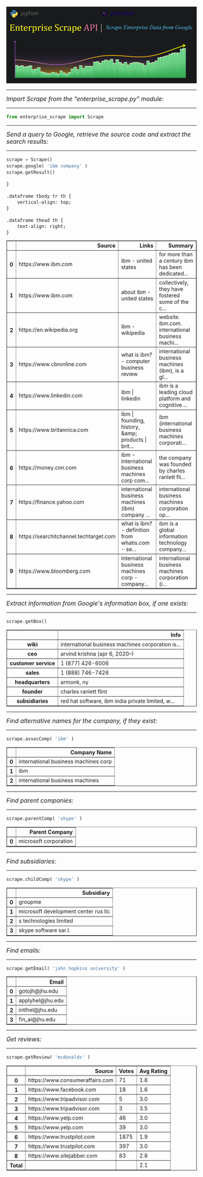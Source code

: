 ![image](thumbnail.PNG)

<hr>
<i style="font-size:15.9px">Import Scrape from the "enterprise_scrape.py" module:</i>
<hr>


```python
from enterprise_scrape import Scrape
```

<hr>
<i style="font-size:15.9px">Send a query to Google, retrieve the source code and extract the search results:</i>
<hr>


```python
scrape = Scrape()
scrape.google( 'ibm company' )
scrape.getResult()
```

    }

    .dataframe tbody tr th {
        vertical-align: top;
    }

    .dataframe thead th {
        text-align: right;
    }
</style>
<table border="1" class="dataframe">
  <thead>
    <tr style="text-align: right;">
      <th></th>
      <th>Source</th>
      <th>Links</th>
      <th>Summary</th>
    </tr>
  </thead>
  <tbody>
    <tr>
      <th>0</th>
      <td>https://www.ibm.com</td>
      <td>ibm - united states</td>
      <td>for more than a century ibm has been dedicated...</td>
    </tr>
    <tr>
      <th>1</th>
      <td>https://www.ibm.com</td>
      <td>about ibm - united states</td>
      <td>collectively, they have fostered some of the c...</td>
    </tr>
    <tr>
      <th>2</th>
      <td>https://en.wikipedia.org</td>
      <td>ibm - wikipedia</td>
      <td>website. ibm.com. international business machi...</td>
    </tr>
    <tr>
      <th>3</th>
      <td>https://www.cbronline.com</td>
      <td>what is ibm? - computer business review</td>
      <td>international business machines (ibm), is a gl...</td>
    </tr>
    <tr>
      <th>4</th>
      <td>https://www.linkedin.com</td>
      <td>ibm | linkedin</td>
      <td>ibm is a leading cloud platform and cognitive ...</td>
    </tr>
    <tr>
      <th>5</th>
      <td>https://www.britannica.com</td>
      <td>ibm | founding, history, &amp;amp; products | brit...</td>
      <td>ibm (international business machines corporati...</td>
    </tr>
    <tr>
      <th>6</th>
      <td>https://money.cnn.com</td>
      <td>ibm - international business machines corp com...</td>
      <td>the company was founded by charles ranlett fli...</td>
    </tr>
    <tr>
      <th>7</th>
      <td>https://finance.yahoo.com</td>
      <td>international business machines (ibm) company ...</td>
      <td>international business machines corporation op...</td>
    </tr>
    <tr>
      <th>8</th>
      <td>https://searchitchannel.techtarget.com</td>
      <td>what is ibm? - definition from whatis.com - se...</td>
      <td>ibm is a global information technology company...</td>
    </tr>
    <tr>
      <th>9</th>
      <td>https://www.bloomberg.com</td>
      <td>international business machines corp - company...</td>
      <td>international business machines corporation (i...</td>
    </tr>
  </tbody>
</table>
</div>



<hr>
<i style="font-size:15.9px">Extract Information from Google's information box, if one exists:</i>
<hr>


```python
scrape.getBox()
```




<div>
<style scoped>
    .dataframe tbody tr th:only-of-type {
        vertical-align: middle;
    }

    .dataframe tbody tr th {
        vertical-align: top;
    }

    .dataframe thead th {
        text-align: right;
    }
</style>
<table border="1" class="dataframe">
  <thead>
    <tr style="text-align: right;">
      <th></th>
      <th>Info</th>
    </tr>
  </thead>
  <tbody>
    <tr>
      <th>wiki</th>
      <td>international business machines corporation is...</td>
    </tr>
    <tr>
      <th>ceo</th>
      <td>arvind krishna (apr 6, 2020–)</td>
    </tr>
    <tr>
      <th>customer service</th>
      <td>1 (877) 426-6006</td>
    </tr>
    <tr>
      <th>sales</th>
      <td>1 (888) 746-7426</td>
    </tr>
    <tr>
      <th>headquarters</th>
      <td>armonk, ny</td>
    </tr>
    <tr>
      <th>founder</th>
      <td>charles ranlett flint</td>
    </tr>
    <tr>
      <th>subsidiaries</th>
      <td>red hat software, ibm india private limited, w...</td>
    </tr>
  </tbody>
</table>
</div>



<hr>
<i style="font-size:15.9px">Find alternative names for the company, if they exist:</i>
<hr>


```python
scrape.assocComp( 'ibm' )
```




<div>
<style scoped>
    .dataframe tbody tr th:only-of-type {
        vertical-align: middle;
    }

    .dataframe tbody tr th {
        vertical-align: top;
    }

    .dataframe thead th {
        text-align: right;
    }
</style>
<table border="1" class="dataframe">
  <thead>
    <tr style="text-align: right;">
      <th></th>
      <th>Company Name</th>
    </tr>
  </thead>
  <tbody>
    <tr>
      <th>0</th>
      <td>international business machines corp</td>
    </tr>
    <tr>
      <th>1</th>
      <td>ibm</td>
    </tr>
    <tr>
      <th>2</th>
      <td>international business machines</td>
    </tr>
  </tbody>
</table>
</div>



<hr>
<i style="font-size:15.9px">Find parent companies:</i>
<hr>


```python
scrape.parentComp( 'skype' )
```




<div>
<style scoped>
    .dataframe tbody tr th:only-of-type {
        vertical-align: middle;
    }

    .dataframe tbody tr th {
        vertical-align: top;
    }

    .dataframe thead th {
        text-align: right;
    }
</style>
<table border="1" class="dataframe">
  <thead>
    <tr style="text-align: right;">
      <th></th>
      <th>Parent Company</th>
    </tr>
  </thead>
  <tbody>
    <tr>
      <th>0</th>
      <td>microsoft corporation</td>
    </tr>
  </tbody>
</table>
</div>



<hr>
<i style="font-size:15.9px">Find subsidiaries:</i>
<hr>


```python
scrape.childComp( 'skype' )
```




<div>
<style scoped>
    .dataframe tbody tr th:only-of-type {
        vertical-align: middle;
    }

    .dataframe tbody tr th {
        vertical-align: top;
    }

    .dataframe thead th {
        text-align: right;
    }
</style>
<table border="1" class="dataframe">
  <thead>
    <tr style="text-align: right;">
      <th></th>
      <th>Subsidiary</th>
    </tr>
  </thead>
  <tbody>
    <tr>
      <th>0</th>
      <td>groupme</td>
    </tr>
    <tr>
      <th>1</th>
      <td>microsoft development center rus llc</td>
    </tr>
    <tr>
      <th>2</th>
      <td>s technologies limited</td>
    </tr>
    <tr>
      <th>3</th>
      <td>skype software sar.l.</td>
    </tr>
  </tbody>
</table>
</div>



<hr>
<i style="font-size:15.9px">Find emails:</i>
<hr>


```python
scrape.getEmail( 'john hopkins university' )
```




<div>
<style scoped>
    .dataframe tbody tr th:only-of-type {
        vertical-align: middle;
    }

    .dataframe tbody tr th {
        vertical-align: top;
    }

    .dataframe thead th {
        text-align: right;
    }
</style>
<table border="1" class="dataframe">
  <thead>
    <tr style="text-align: right;">
      <th></th>
      <th>Email</th>
    </tr>
  </thead>
  <tbody>
    <tr>
      <th>0</th>
      <td>gotojh@jhu.edu</td>
    </tr>
    <tr>
      <th>1</th>
      <td>applyhel@jhu.edu</td>
    </tr>
    <tr>
      <th>2</th>
      <td>intlhel@jhu.edu</td>
    </tr>
    <tr>
      <th>3</th>
      <td>fin_ai@jhu.edu</td>
    </tr>
  </tbody>
</table>
</div>



<hr>
<i style="font-size:15.9px">Get reviews:</i>
<hr>


```python
scrape.getReview( 'mcdonalds' )
```




<div>
<style scoped>
    .dataframe tbody tr th:only-of-type {
        vertical-align: middle;
    }

    .dataframe tbody tr th {
        vertical-align: top;
    }

    .dataframe thead th {
        text-align: right;
    }
</style>
<table border="1" class="dataframe">
  <thead>
    <tr style="text-align: right;">
      <th></th>
      <th>Source</th>
      <th>Votes</th>
      <th>Avg Rating</th>
    </tr>
  </thead>
  <tbody>
    <tr>
      <th>0</th>
      <td>https://www.consumeraffairs.com</td>
      <td>71</td>
      <td>1.8</td>
    </tr>
    <tr>
      <th>1</th>
      <td>https://www.facebook.com</td>
      <td>18</td>
      <td>1.6</td>
    </tr>
    <tr>
      <th>2</th>
      <td>https://www.tripadvisor.com</td>
      <td>5</td>
      <td>3.0</td>
    </tr>
    <tr>
      <th>3</th>
      <td>https://www.tripadvisor.com</td>
      <td>3</td>
      <td>3.5</td>
    </tr>
    <tr>
      <th>4</th>
      <td>https://www.yelp.com</td>
      <td>46</td>
      <td>3.0</td>
    </tr>
    <tr>
      <th>5</th>
      <td>https://www.yelp.com</td>
      <td>39</td>
      <td>3.0</td>
    </tr>
    <tr>
      <th>6</th>
      <td>https://www.trustpilot.com</td>
      <td>1875</td>
      <td>1.9</td>
    </tr>
    <tr>
      <th>7</th>
      <td>https://www.trustpilot.com</td>
      <td>397</td>
      <td>3.0</td>
    </tr>
    <tr>
      <th>8</th>
      <td>https://www.sitejabber.com</td>
      <td>83</td>
      <td>2.8</td>
    </tr>
    <tr>
      <th>Total</th>
      <td></td>
      <td></td>
      <td>2.1</td>
    </tr>
  </tbody>
</table>
</div>


